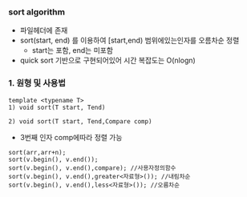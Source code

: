 ﻿### sort algorithm
- <algorithm>파일헤더에 존재
- sort(start, end) 를 이용하여 [start,end) 범위에있는인자를 오름차순 정렬
	- start는 포함, end는 미포함
- quick sort 기반으로 구현되어있어 시간 복잡도는 O(nlogn)
### 1. 원형 및 사용법
```
template <typename T>
1) void sort(T start, Tend)

2) void sort(T start, Tend,Compare comp)
```
- 3번째 인자 comp에따라 정렬 가능
```
sort(arr,arr+n);
sort(v.begin(), v.end());
sort(v.begin(), v.end(),compare); //사용자정의함수
sort(v.begin(), v.end(),greater<자료형>()); //내림차순
sort(v.begin(), v.end(),less<자료형>()); //오름차순

```

